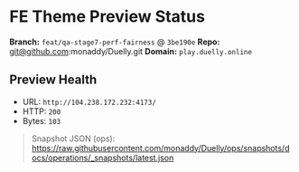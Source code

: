 # FE Theme Preview Status

**Branch:** `feat/qa-stage7-perf-fairness` @ `3be190e`
**Repo:** git@github.com:monaddy/Duelly.git
**Domain:** `play.duelly.online`

## Preview Health
- URL: `http://104.238.172.232:4173/`
- HTTP: `200`
- Bytes: `103`

> Snapshot JSON (ops): https://raw.githubusercontent.com/monaddy/Duelly/ops/snapshots/docs/operations/_snapshots/latest.json

